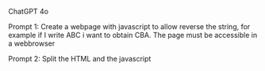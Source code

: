 ChatGPT 4o

Prompt 1:
Create a webpage with javascript to allow reverse the string, for example if I write ABC i want to obtain CBA. The page must be accessible in a webbrowser

Prompt 2:
Split the HTML and the javascript 